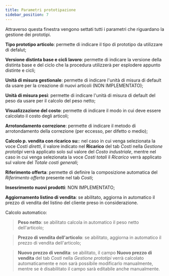 ```yaml
---
title: Parametri prototipazione
sidebar_position: 7
---
```


Attraverso questa finestra vengono settati tutti i parametri che riguardano la gestione dei prototipi.

**Tipo prototipo articolo**: permette di indicare il tipo di prototipo da utilizzare di defalut;     

**Versione distinta base e cicli lavoro**: permette di indicare la versione della distinta base e del ciclo che la procedura utilizzerà per esplodere appunto distinte e cicli;   

**Unità di misura gestionale**: permette di indicare l'unità di misura di default da usare per la creazione di nuovi articoli (NON IMPLEMENTATO);     

**Unità di misura pesi**: permette di indicare l'unità di misura di default del peso da usare per il calcolo del peso netto;    

**Visualizzazione del costo**: permette di indicare il modo in cui deve essere calcolato il costo degli articoli;    

**Arrotondamento correzione**: permette di indicare il metodo di arrotondamento della correzione (per eccesso, per difetto o medio);      

**Calcolo p. vendita con ricarico su:**: nel caso in cui venga selezionata la voce *Costi diretti*, il valore indicato nel **Ricarico** del tab *Costi* nella *Gestione prototipi* verrà applicato solo sul valore del *Costo industriale*, mentre nel caso in cui venga selezionata la voce *Costi totali* il *Ricarico* verrà applicato sul valore del *Totale costi generali*;     

**Riferimento offerta**: permette di definire la composizione automatica del *Riferimento offerta* presente nel tab *Costi*;     

**Insesrimento nuovi prodotti**: NON IMPLEMENTATO;     

**Aggiornamento listino di vendita**: se abilitato, aggiorna in automatico il prezzo di vendita del listino del cliente preso in considerazione.     

Calcolo automatico:

>**Peso netto**: se abilitato calcola in automatico il peso netto dell'articolo;    

>**Prezzo di vendita dell'articolo**: se abilitato, aggiorna in automatico il prezzo di vendita dell'articolo;      

>**Nuovo prezzo di vendita**: se abilitato, il campo **Nuovo prezzo di vendita** del tab *Costi* nella *Gestione prototipi* verrà calcolato automaticamente e non sarà possibile modificarlo manualmente, mentre se è disabilitato il campo sarà editabile anche manualmente.        



